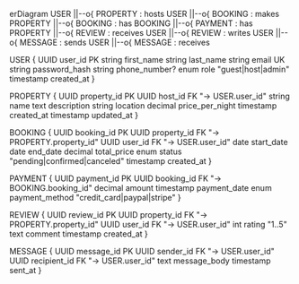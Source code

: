 erDiagram
  USER ||--o{ PROPERTY : hosts
  USER ||--o{ BOOKING  : makes
  PROPERTY ||--o{ BOOKING : has
  BOOKING ||--o{ PAYMENT  : has
  PROPERTY ||--o{ REVIEW  : receives
  USER ||--o{ REVIEW      : writes
  USER ||--o{ MESSAGE     : sends
  USER ||--o{ MESSAGE     : receives

  USER {
    UUID user_id PK
    string first_name
    string last_name
    string email UK
    string password_hash
    string phone_number?
    enum role "guest|host|admin"
    timestamp created_at
  }

  PROPERTY {
    UUID property_id PK
    UUID host_id FK "→ USER.user_id"
    string name
    text description
    string location
    decimal price_per_night
    timestamp created_at
    timestamp updated_at
  }

  BOOKING {
    UUID booking_id PK
    UUID property_id FK "→ PROPERTY.property_id"
    UUID user_id FK "→ USER.user_id"
    date start_date
    date end_date
    decimal total_price
    enum status "pending|confirmed|canceled"
    timestamp created_at
  }

  PAYMENT {
    UUID payment_id PK
    UUID booking_id FK "→ BOOKING.booking_id"
    decimal amount
    timestamp payment_date
    enum payment_method "credit_card|paypal|stripe"
  }

  REVIEW {
    UUID review_id PK
    UUID property_id FK "→ PROPERTY.property_id"
    UUID user_id FK "→ USER.user_id"
    int rating "1..5"
    text comment
    timestamp created_at
  }

  MESSAGE {
    UUID message_id PK
    UUID sender_id FK "→ USER.user_id"
    UUID recipient_id FK "→ USER.user_id"
    text message_body
    timestamp sent_at
  }
